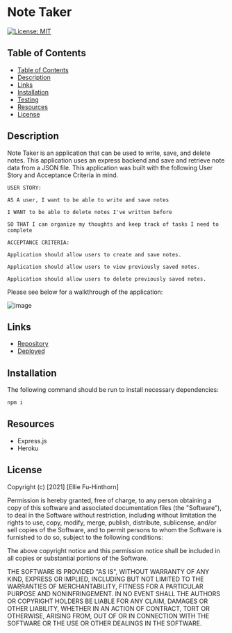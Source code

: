 # Note Taker
[![License: MIT](https://img.shields.io/badge/License-MIT-yellow.svg)](https://opensource.org/licenses/MIT)

## Table of Contents
  - [Table of Contents](#table-of-contents)
  - [Description](#description)
  - [Links](#links)
  - [Installation](#installation)
  - [Testing](#testing)
  - [Resources](#resources)
  - [License](#license)

## Description

Note Taker is an application that can be used to write, save, and delete notes. This application uses an express backend and save and retrieve note data from a JSON file. This application was built with the following User Story and Acceptance Criteria in mind. 

```
USER STORY:

AS A user, I want to be able to write and save notes

I WANT to be able to delete notes I've written before

SO THAT I can organize my thoughts and keep track of tasks I need to complete
```

```
ACCEPTANCE CRITERIA:

Application should allow users to create and save notes.

Application should allow users to view previously saved notes.

Application should allow users to delete previously saved notes.
```

Please see below for a walkthrough of the application:

![image]()

## Links
- [Repository](https://github.com/elliefh/note_taker)
- [Deployed]()

## Installation
The following command should be run to install necessary dependencies: 
```bash
npm i
```

## Resources
- Express.js
- Heroku

## License

Copyright (c) [2021] [Ellie Fu-Hinthorn]

Permission is hereby granted, free of charge, to any person obtaining a copy
of this software and associated documentation files (the "Software"), to deal
in the Software without restriction, including without limitation the rights
to use, copy, modify, merge, publish, distribute, sublicense, and/or sell
copies of the Software, and to permit persons to whom the Software is
furnished to do so, subject to the following conditions:

The above copyright notice and this permission notice shall be included in all
copies or substantial portions of the Software.

THE SOFTWARE IS PROVIDED "AS IS", WITHOUT WARRANTY OF ANY KIND, EXPRESS OR
IMPLIED, INCLUDING BUT NOT LIMITED TO THE WARRANTIES OF MERCHANTABILITY,
FITNESS FOR A PARTICULAR PURPOSE AND NONINFRINGEMENT. IN NO EVENT SHALL THE
AUTHORS OR COPYRIGHT HOLDERS BE LIABLE FOR ANY CLAIM, DAMAGES OR OTHER
LIABILITY, WHETHER IN AN ACTION OF CONTRACT, TORT OR OTHERWISE, ARISING FROM,
OUT OF OR IN CONNECTION WITH THE SOFTWARE OR THE USE OR OTHER DEALINGS IN THE
SOFTWARE.


<!-- # Unit 11 Express Homework: Note Taker
  
* The application should have a `db.json` file on the backend that will be used to store and retrieve notes using the `fs` module.

* The following API routes should be created:

  * GET `/api/notes` - Should read the `db.json` file and return all saved notes as JSON.

  * POST `/api/notes` - Should receive a new note to save on the request body, add it to the `db.json` file, and then return the new note to the client.

  * DELETE `/api/notes/:id` - Should receive a query parameter containing the id of a note to delete. This means you'll need to find a way to give each note a unique `id` when it's saved. In order to delete a note, you'll need to read all notes from the `db.json` file, remove the note with the given `id` property, and then rewrite the notes to the `db.json` file.

## Deploying the App
[Heroku Guide](../04-Important/HerokuGuide.md)

